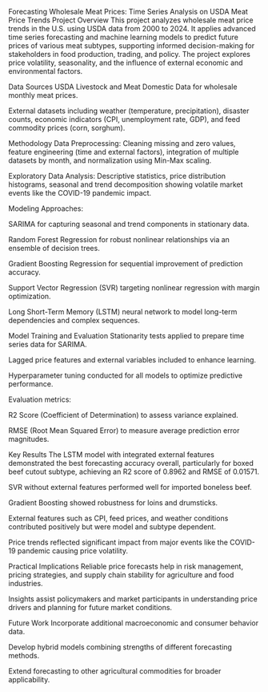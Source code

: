 Forecasting Wholesale Meat Prices: Time Series Analysis on USDA Meat Price Trends
Project Overview
This project analyzes wholesale meat price trends in the U.S. using USDA data from 2000 to 2024. It applies advanced time series forecasting and machine learning models to predict future prices of various meat subtypes, supporting informed decision-making for stakeholders in food production, trading, and policy. The project explores price volatility, seasonality, and the influence of external economic and environmental factors.

Data Sources
USDA Livestock and Meat Domestic Data for wholesale monthly meat prices.

External datasets including weather (temperature, precipitation), disaster counts, economic indicators (CPI, unemployment rate, GDP), and feed commodity prices (corn, sorghum).

Methodology
Data Preprocessing: Cleaning missing and zero values, feature engineering (time and external factors), integration of multiple datasets by month, and normalization using Min-Max scaling.

Exploratory Data Analysis: Descriptive statistics, price distribution histograms, seasonal and trend decomposition showing volatile market events like the COVID-19 pandemic impact.

Modeling Approaches:

SARIMA for capturing seasonal and trend components in stationary data.

Random Forest Regression for robust nonlinear relationships via an ensemble of decision trees.

Gradient Boosting Regression for sequential improvement of prediction accuracy.

Support Vector Regression (SVR) targeting nonlinear regression with margin optimization.

Long Short-Term Memory (LSTM) neural network to model long-term dependencies and complex sequences.

Model Training and Evaluation
Stationarity tests applied to prepare time series data for SARIMA.

Lagged price features and external variables included to enhance learning.

Hyperparameter tuning conducted for all models to optimize predictive performance.

Evaluation metrics:

R2 Score (Coefficient of Determination) to assess variance explained.

RMSE (Root Mean Squared Error) to measure average prediction error magnitudes.

Key Results
The LSTM model with integrated external features demonstrated the best forecasting accuracy overall, particularly for boxed beef cutout subtype, achieving an R2 score of 0.8962 and RMSE of 0.01571.

SVR without external features performed well for imported boneless beef.

Gradient Boosting showed robustness for loins and drumsticks.

External features such as CPI, feed prices, and weather conditions contributed positively but were model and subtype dependent.

Price trends reflected significant impact from major events like the COVID-19 pandemic causing price volatility.

Practical Implications
Reliable price forecasts help in risk management, pricing strategies, and supply chain stability for agriculture and food industries.

Insights assist policymakers and market participants in understanding price drivers and planning for future market conditions.

Future Work
Incorporate additional macroeconomic and consumer behavior data.

Develop hybrid models combining strengths of different forecasting methods.

Extend forecasting to other agricultural commodities for broader applicability.
